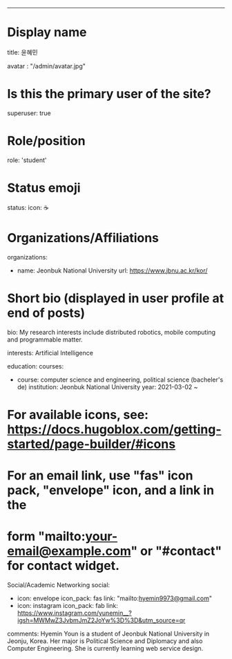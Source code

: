 ---
# Display name
title: 윤혜민

avatar : "/admin/avatar.jpg"

# Is this the primary user of the site?
superuser: true

# Role/position
role: 'student'

# Status emoji
status:
  icon: ☕️

# Organizations/Affiliations
organizations:
- name: Jeonbuk National University
  url: https://www.jbnu.ac.kr/kor/

# Short bio (displayed in user profile at end of posts)
bio: My research interests include distributed robotics, mobile computing and programmable matter.

interests:
Artificial Intelligence


education:
  courses:
  - course: computer science and engineering, political science (bacheler's de)
    institution: Jeonbuk National University
    year: 2021-03-02 ~



# For available icons, see: https://docs.hugoblox.com/getting-started/page-builder/#icons
#   For an email link, use "fas" icon pack, "envelope" icon, and a link in the
#   form "mailto:your-email@example.com" or "#contact" for contact widget.

Social/Academic Networking
social:
  - icon: envelope
    icon_pack: fas
    link: "mailto:hyemin9973@gmail.com"
  - icon: instagram
    icon_pack: fab
    link: https://www.instagram.com/yunemin__?igsh=MWMwZ3JvbmJmZ2JoYw%3D%3D&utm_source=qr


comments: 
Hyemin Youn is a student of Jeonbuk National University in Jeonju, Korea. Her major is Political Science and Diplomacy and also Computer Engineering. She is currently learning web service design.